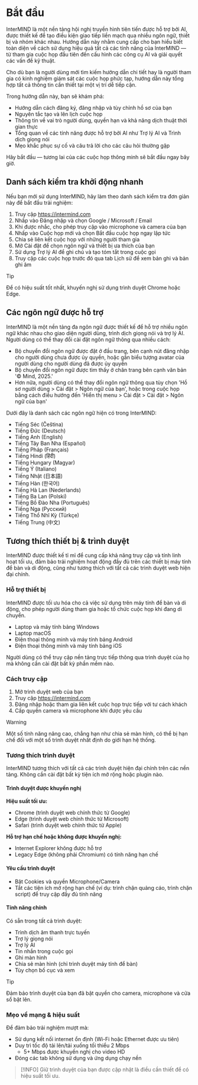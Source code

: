 # Bắt đầu

InterMIND là một nền tảng hội nghị truyền hình tiên tiến được hỗ trợ bởi AI, được thiết kế để tạo điều kiện giao tiếp liền mạch qua nhiều ngôn ngữ, thiết bị và nhóm khác nhau. Hướng dẫn này nhằm cung cấp cho bạn hiểu biết toàn diện về cách sử dụng hiệu quả tất cả các tính năng của InterMIND — từ tham gia cuộc họp đầu tiên đến cấu hình các công cụ AI và giải quyết các vấn đề kỹ thuật.

Cho dù bạn là người dùng mới tìm kiếm hướng dẫn chi tiết hay là người tham gia có kinh nghiệm giám sát các cuộc họp phức tạp, hướng dẫn này tổng hợp tất cả thông tin cần thiết tại một vị trí dễ tiếp cận.

Trong hướng dẫn này, bạn sẽ khám phá:

- Hướng dẫn cách đăng ký, đăng nhập và tùy chỉnh hồ sơ của bạn
- Nguyên tắc tạo và lên lịch cuộc họp
- Thông tin về vai trò người dùng, quyền hạn và khả năng dịch thuật thời gian thực
- Tổng quan về các tính năng được hỗ trợ bởi AI như Trợ lý AI và Trình dịch giọng nói
- Mẹo khắc phục sự cố và câu trả lời cho các câu hỏi thường gặp

Hãy bắt đầu — tương lai của các cuộc họp thông minh sẽ bắt đầu ngay bây giờ.

## Danh sách kiểm tra khởi động nhanh

Nếu bạn mới sử dụng InterMIND, hãy làm theo danh sách kiểm tra đơn giản này để bắt đầu trải nghiệm:

1. Truy cập https://intermind.com
2. Nhấp vào Đăng nhập và chọn Google / Microsoft / Email
3. Khi được nhắc, cho phép truy cập vào microphone và camera của bạn
4. Nhấp vào Cuộc họp mới và chọn Bắt đầu cuộc họp ngay lập tức
5. Chia sẻ liên kết cuộc họp với những người tham gia
6. Mở Cài đặt để chọn ngôn ngữ và thiết bị ưa thích của bạn
7. Sử dụng Trợ lý AI để ghi chú và tạo tóm tắt trong cuộc gọi
8. Truy cập các cuộc họp trước đó qua tab Lịch sử để xem bản ghi và bản ghi âm

> [!TIP]
> Để có hiệu suất tốt nhất, khuyến nghị sử dụng trình duyệt Chrome hoặc Edge.

## Các ngôn ngữ được hỗ trợ

InterMIND là một nền tảng đa ngôn ngữ được thiết kế để hỗ trợ nhiều ngôn ngữ khác nhau cho giao diện người dùng, trình dịch giọng nói và trợ lý AI. Người dùng có thể thay đổi cài đặt ngôn ngữ thông qua nhiều cách:

- Bộ chuyển đổi ngôn ngữ được đặt ở đầu trang, bên cạnh nút đăng nhập cho người dùng chưa được ủy quyền, hoặc gần biểu tượng avatar của người dùng cho người dùng đã được ủy quyền
- Bộ chuyển đổi ngôn ngữ được tìm thấy ở chân trang bên cạnh văn bản '© Mind, 2025.'
- Hơn nữa, người dùng có thể thay đổi ngôn ngữ thông qua tùy chọn 'Hồ sơ người dùng > Cài đặt > Ngôn ngữ của bạn', hoặc trong cuộc họp bằng cách điều hướng đến 'Hiển thị menu > Cài đặt > Cài đặt > Ngôn ngữ của bạn'

Dưới đây là danh sách các ngôn ngữ hiện có trong InterMIND:

- Tiếng Séc (Čeština)
- Tiếng Đức (Deutsch)
- Tiếng Anh (English)
- Tiếng Tây Ban Nha (Español)
- Tiếng Pháp (Français)
- Tiếng Hindi (हिंदी)
- Tiếng Hungary (Magyar)
- Tiếng Ý (Italiano)
- Tiếng Nhật (日本語)
- Tiếng Hàn (한국어)
- Tiếng Hà Lan (Nederlands)
- Tiếng Ba Lan (Polski)
- Tiếng Bồ Đào Nha (Português)
- Tiếng Nga (Русский)
- Tiếng Thổ Nhĩ Kỳ (Türkçe)
- Tiếng Trung (中文)

## Tương thích thiết bị & trình duyệt

InterMIND được thiết kế tỉ mỉ để cung cấp khả năng truy cập và tính linh hoạt tối ưu, đảm bảo trải nghiệm hoạt động đầy đủ trên các thiết bị máy tính để bàn và di động, cũng như tương thích với tất cả các trình duyệt web hiện đại chính.

### Hỗ trợ thiết bị

InterMIND được tối ưu hóa cho cả việc sử dụng trên máy tính để bàn và di động, cho phép người dùng tham gia hoặc tổ chức cuộc họp khi đang di chuyển.

- Laptop và máy tính bảng Windows
- Laptop macOS
- Điện thoại thông minh và máy tính bảng Android
- Điện thoại thông minh và máy tính bảng iOS

Người dùng có thể truy cập nền tảng trực tiếp thông qua trình duyệt của họ mà không cần cài đặt bất kỳ phần mềm nào.

### Cách truy cập

1. Mở trình duyệt web của bạn
2. Truy cập https://intermind.com
3. Đăng nhập hoặc tham gia liên kết cuộc họp trực tiếp với tư cách khách
4. Cấp quyền camera và microphone khi được yêu cầu

> [!WARNING]
> Một số tính năng nâng cao, chẳng hạn như chia sẻ màn hình, có thể bị hạn chế đối với một số trình duyệt nhất định do giới hạn hệ thống.

### Tương thích trình duyệt

InterMIND tương thích với tất cả các trình duyệt hiện đại chính trên các nền tảng. Không cần cài đặt bất kỳ tiện ích mở rộng hoặc plugin nào.

#### Trình duyệt được khuyến nghị

**Hiệu suất tối ưu:**

- Chrome (trình duyệt web chính thức từ Google)
- Edge (trình duyệt web chính thức từ Microsoft)
- Safari (trình duyệt web chính thức từ Apple)

**Hỗ trợ hạn chế hoặc không được khuyến nghị:**

- Internet Explorer không được hỗ trợ
- Legacy Edge (không phải Chromium) có tính năng hạn chế

#### Yêu cầu trình duyệt

- Bật Cookies và quyền Microphone/Camera
- Tắt các tiện ích mở rộng hạn chế (ví dụ: trình chặn quảng cáo, trình chặn script) để truy cập đầy đủ tính năng

#### Tính năng chính

Có sẵn trong tất cả trình duyệt:

- Trình dịch âm thanh trực tuyến
- Trợ lý giọng nói
- Trợ lý AI
- Tin nhắn trong cuộc gọi
- Ghi màn hình
- Chia sẻ màn hình (chỉ trình duyệt máy tính để bàn)
- Tùy chọn bố cục và xem

> [!TIP]
> Đảm bảo trình duyệt của bạn đã bật quyền cho camera, microphone và cửa sổ bật lên.

### Mẹo về mạng & hiệu suất

Để đảm bảo trải nghiệm mượt mà:

- Sử dụng kết nối internet ổn định (Wi-Fi hoặc Ethernet được ưu tiên)
- Duy trì tốc độ tải lên/tải xuống tối thiểu 2 Mbps
  - 5+ Mbps được khuyến nghị cho video HD
- Đóng các tab không sử dụng và ứng dụng chạy nền

> [!INFO]
> Giữ trình duyệt của bạn được cập nhật là điều cần thiết để có hiệu suất tối ưu.